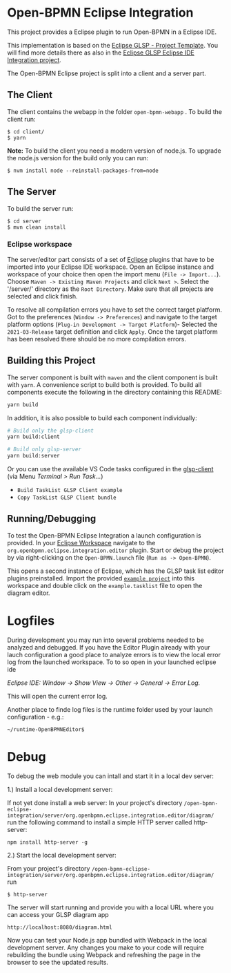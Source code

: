# Open-BPMN Eclipse Integration

This project provides a Eclipse plugin to run Open-BPMN in a Eclipse IDE. 


This implementation is based on the [Eclipse GLSP - Project Template](https://github.com/eclipse-glsp/glsp-examples/tree/master/project-templates/java-emf-eclipse). You will find more details there as also in the [Eclipse GLSP Eclipse IDE Integration project](https://github.com/eclipse-glsp/glsp-eclipse-integration).

The Open-BPMN Eclipse project is split into a client and a server part.



## The Client

The client contains the webapp in the folder `open-bpmn-webapp` . To build the client run:

	$ cd client/
	$ yarn

**Note:** To build the client you need a modern version of node.js. To upgrade the node.js version for the build only you can run:

	$ nvm install node --reinstall-packages-from=node
	
	
## The Server 

To build the server run:

	$ cd server
	$ mvn clean install
	
	
### Eclipse workspace

The server/editor part consists of a set of [Eclipse](https://www.eclipse.org/ide/) plugins that have to be imported into your Eclipse IDE workspace.
Open an Eclipse instance and workspace of your choice then open the import menu (`File -> Import...`).
Choose `Maven -> Existing Maven Projects` and click `Next >`.
Select the '/server/' directory as the `Root Directory`. Make sure that all projects are selected and click finish.

To resolve all compilation errors you have to set the correct target platform.
Got to the preferences (`Window -> Preferences`) and navigate to the target platform options (`Plug-in Development -> Target Platform`)-
Selected the `2021-03-Release` target definition and click `Apply`.
Once the target platform has been resolved there should be no more compilation errors.


## Building this Project

The server component is built with `maven` and the client component is built with `yarn`.
A convenience script to build both is provided.
To build all components execute the following in the directory containing this README:

```bash
yarn build
```

In addition, it is also possible to build each component individually:

```bash
# Build only the glsp-client
yarn build:client

# Build only glsp-server
yarn build:server
```

Or you can use the available VS Code tasks configured in the [glsp-client](glsp-client/) (via Menu _Terminal > Run Task..._)

-   `Build TaskList GLSP Client example`
-   `Copy TaskList GLSP Client bundle`

## Running/Debugging 

To test the Open-BPMN Eclipse Integration a launch configuration is provided. In your [Eclipse Workspace](#eclipse-workspace) navigate to the
`org.openbpmn.eclipse.integration.editor` plugin. Start or debug the project by via right-clicking on the `Open-BPMN.launch` file (`Run as -> Open-BPMN`).

This opens a second instance of Eclipse, which has the GLSP task list editor plugins preinstalled.
Import the provided [`example project`](glsp-server/workspace/TaskListExample/) into this workspace and double click on the `example.tasklist` file to open the diagram editor.




# Logfiles

During development you may run into several problems needed to be analyzed and debugged. If you have the Editor Plugin already with your lauch configuration a good place to analyze errors is to view the local error log from the launched workspace. To to so open in your launched eclipse ide

_Eclipse IDE: Window -> Show View -> Other -> General -> Error Log._

This will open the current error log.

Another place to finde log files is the runtime folder used by your launch configuration - e.g.:

	~/runtime-OpenBPMNEditor$

# Debug

To debug the web module you can intall and start it in a local dev server:

1.)  Install a local development server:

If not yet done install a web server: In your project's  directory `/open-bpmn-eclipse-integration/server/org.openbpmn.eclipse.integration.editor/diagram/` run the following command to install a simple HTTP server called http-server:

	npm install http-server -g

2.) Start the local development server:

From your project's  directory `/open-bpmn-eclipse-integration/server/org.openbpmn.eclipse.integration.editor/diagram/` run
 
	$ http-server

The server will start running and provide you with a local URL where you can access your GLSP diagram app

	http://localhost:8080/diagram.html

Now you can test your Node.js app bundled with Webpack in the local development server. Any changes you make to your code will require rebuilding the bundle using Webpack and refreshing the page in the browser to see the updated results.
